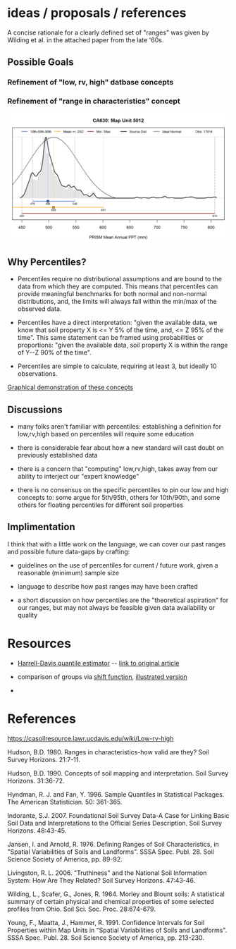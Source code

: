 # ideas / proposals / references


A concise rationale for a clearly defined set of "ranges" was given by Wilding et al. in the attached paper from the late '60s.

## Possible Goals

### Refinement of "low, rv, high" datbase concepts


### Refinement of "range in characteristics" concept

![](figures/CA630-5012-MAP-example.png)


## Why Percentiles?

* Percentiles require no distributional assumptions and are bound to the data from which they are computed. This means that percentiles can provide meaningful benchmarks for both normal and non-normal distributions, and, the limits will always fall within the min/max of the observed data.

* Percentiles have a direct interpretation: "given the available data, we know that soil property X is <= Y 5% of the time, and, <= Z 95% of the time". This same statement can be framed using probabilities or proportions: "given the available data, soil property X is within the range of Y--Z 90% of the time".

* Percentiles are simple to calculate, requiring at least 3, but ideally 10 observations.

[Graphical demonstration of these concepts](https://ncss-tech.github.io/soil-range-in-characteristics/why-percentiles.html)

## Discussions

* many folks aren't familiar with percentiles: establishing a definition for low,rv,high based on percentiles will require some education

* there is considerable fear about how a new standard will cast doubt on previously established data

* there is a concern that "computing" low,rv,high, takes away from our ability to interject our "expert knowledge"

* there is no consensus on the specific percentiles to pin our low and high concepts to: some argue for 5th/95th, others for 10th/90th, and some others for floating percentiles for different soil properties

 

## Implimentation
I think that with a little work on the language, we can cover our past ranges and possible future data-gaps by crafting:

* guidelines on the use of percentiles for current / future work, given a reasonable (minimum) sample size

* language to describe how past ranges may have been crafted

* a short discussion on how percentiles are the "theoretical aspiration" for our ranges, but may not always be feasible given data availability or quality




# Resources

 * [Harrell-Davis quantile estimator](https://garstats.wordpress.com/2016/06/09/the-harrell-davis-quantile-estimator/) -- [link to original article](https://www.jstor.org/stable/2335999?seq=1#page_scan_tab_contents)
 
 * comparison of groups via [shift function](https://garstats.wordpress.com/2016/07/12/shift-function/), [illustrated version](https://garstats.wordpress.com/2017/02/04/shift-function-illustration/)
 
 * 



# References

https://casoilresource.lawr.ucdavis.edu/wiki/Low-rv-high

Hudson, B.D. 1980. Ranges in characteristics-how valid are they? Soil Survey Horizons. 21:7-11.

Hudson, B.D. 1990. Concepts of soil mapping and interpretation. Soil Survey Horizons. 31:36-72.

Hyndman, R. J. and Fan, Y. 1996. Sample Quantiles in Statistical Packages. The American Statistician. 50: 361-365.

Indorante, S.J. 2007. Foundational Soil Survey Data-A Case for Linking Basic Soil Data and Interpretations to the Official Series Description. Soil Survey Horizons. 48:43-45.

Jansen, I. and Arnold, R. 1976. Defining Ranges of Soil Characteristics, in "Spatial Variabilities of Soils and Landforms". SSSA Spec. Publ. 28. Soil Science Society of America, pp. 89-92.

Livingston, R. L. 2006. "Truthiness" and the National Soil Information System: How Are They Related? Soil Survey Horizons. 47:43-46.

Wilding, L., Scafer, G., Jones, R. 1964. Morley and Blount soils: A statistical summary of certain physical and chemical properties of some selected profiles from Ohio. Soil Sci. Soc. Proc. 28:674-679.

Young, F., Maatta, J., Hammer, R. 1991. Confidence Intervals for Soil Properties within Map Units in "Spatial Variabilities of Soils and Landforms". SSSA Spec. Publ. 28. Soil Science Society of America, pp. 213-230.


